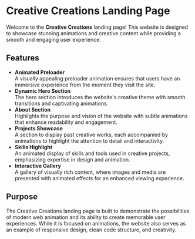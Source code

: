 <h1>Creative Creations Landing Page</h1>
  <p>
    Welcome to the <strong>Creative Creations</strong> landing page! This website is designed to showcase stunning animations and creative content while providing a smooth and engaging user experience.
  </p>

  <h2>Features</h2>
  <ul>
    <li>
      <strong>Animated Preloader</strong><br>
      A visually appealing preloader animation ensures that users have an immersive experience from the moment they visit the site.
    </li>
    <li>
      <strong>Dynamic Hero Section</strong><br>
      The hero section introduces the website's creative theme with smooth transitions and captivating animations.
    </li>
    <li>
      <strong>About Section</strong><br>
      Highlights the purpose and vision of the website with subtle animations that enhance readability and engagement.
    </li>
    <li>
      <strong>Projects Showcase</strong><br>
      A section to display past creative works, each accompanied by animations to highlight the attention to detail and interactivity.
    </li>
    <li>
      <strong>Skills Highlight</strong><br>
      An animated display of skills and tools used in creative projects, emphasizing expertise in design and animation.
    </li>
    <li>
      <strong>Interactive Gallery</strong><br>
      A gallery of visually rich content, where images and media are presented with animated effects for an enhanced viewing experience.
    </li>
  </ul>

  <h2>Purpose</h2>
  <p>
    The Creative Creations landing page is built to demonstrate the possibilities of modern web animation and its ability to create memorable user experiences. While it is focused on animations, the website also serves as an example of responsive design, clean code structure, and creativity.
  </p>

